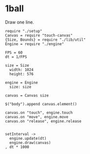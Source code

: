 1ball
====

Draw one line.

    require "./setup"
    Canvas = require "touch-canvas"
    {Size, Bounds} = require "./lib/util"
    Engine = require "./engine"

    FPS = 60
    dt = 1/FPS

    size = Size
      width: 1024
      height: 576

    engine = Engine
      size: size

    canvas = Canvas size

    $("body").append canvas.element()

    canvas.on "touch", engine.touch
    canvas.on "move", engine.move
    canvas.on "release", engine.release


    setInterval ->
      engine.update(dt)
      engine.draw(canvas)
    , dt * 1000
